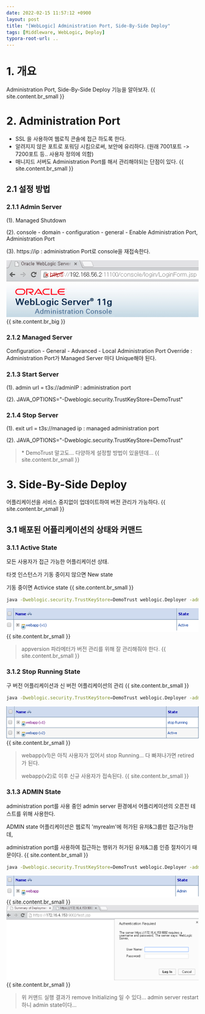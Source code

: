 ```yaml
---
date: 2022-02-15 11:57:12 +0900
layout: post
title: "[WebLogic] Administration Port, Side-By-Side Deploy"
tags: [Middleware, WebLogic, Deploy]
typora-root-url: ..
---
```



# 1. 개요

Administration Port, Side-By-Side Deploy 기능을 알아보자.
{{ site.content.br_small }}
# 2. Administration Port

- SSL 을 사용하여 웹로직 콘솔에 접근 하도록 한다.
- 알려지지 않은 포트로 포워딩 시킴으로써, 보안에 유리하다.
  (원래 7001포트 -> 7200포트 등.. 사용자 정의에 의함)
- 매니지드 서버도 Administration Port를 해서 관리해야되는 단점이 있다.
{{ site.content.br_small }}
## 2.1 설정 방법

### 2.1.1 Admin Server

(1). Managed Shutdown

(2). console - domain - configuration - general - Enable Administration Port, Administration Port

(3). https://ip : administration Port로 console을 재접속한다.

![AdminPort-SideDeploy_1](/../assets/posts/images/WebLogic/AdminPort-SideDeploy/AdminPort-SideDeploy_1.png)
{{ site.content.br_big }}
### 2.1.2 Managed Server

Configuration - General - Advanced - Local Administration Port Override : Administration Port가 Managed Server 마다 Unique해야 된다.

### 2.1.3 Start Server

(1). admin url = t3s://adminIP : administration port

(2). JAVA_OPTIONS="-Dweblogic.security.TrustKeyStore=DemoTrust"

### 2.1.4 Stop Server

(1). exit url = t3s://managed ip : managed administration port

(2). JAVA_OPTIONS="-Dweblogic.security.TrustKeyStore=DemoTrust"

> \* DemoTrust 말고도... 다양하게 설정할 방법이 있을텐데...
{{ site.content.br_small }}
# 3. Side-By-Side Deploy

어플리케이션을 서비스 중지없이 업데이트하여 버전 관리가 가능하다.
{{ site.content.br_small }}
## 3.1 배포된 어플리케이션의 상태와 커맨드

### 3.1.1 Active State

모든 사용자가 접근 가능한 어플리케이션 상태.

타겟 인스턴스가 기동 중이지 않으면 New state

기동 중이면 Activice state
{{ site.content.br_small }}
```bash
java -Dweblogic.security.TrustKeyStore=DemoTrust weblogic.Deployer -adminurl t3://adminServer_Address -user weblogic -password weblogic1 -deploy -name webapp -source D:\weblogic\WLS1036\domains\dm1036\webapp -targets m1 -appversion v1
```

![AdminPort-SideDeploy_2](/../assets/posts/images/WebLogic/AdminPort-SideDeploy/AdminPort-SideDeploy_2.png)
{{ site.content.br_small }}
> appversion 파라메터가 버전 관리를 위해 잘 관리해줘야 한다.
{{ site.content.br_small }}
### 3.1.2 Stop Running State

구 버전 어플리케이션과 신 버전 어플리케이션의 관리
{{ site.content.br_small }}
```bash
java -Dweblogic.security.TrustKeyStore=DemoTrust weblogic.Deployer -adminurl t3://adminServer_Address -user weblogic -password weblogic1 -deploy -name webapp -source D:\weblogic\WLS1036\domains\dm1036\webapp -targets m1 -appversion v2
```

![AdminPort-SideDeploy_3](/../assets/posts/images/WebLogic/AdminPort-SideDeploy/AdminPort-SideDeploy_3.png)
{{ site.content.br_small }}
> webapp(v1)은 아직 사용자가 있어서 stop Running... 다 빠져나가면 retired가 된다.
>
> webapp(v2)로 이후 신규 사용자가 접속된다.
{{ site.content.br_small }}
### 3.1.3 ADMIN State

administration port를 사용 중인 admin server 환경에서 어플리케이션의 오픈전 테스트를 위해 사용한다.

ADMIN state 어플리케이션은 웹로직 'myrealm'에 허가된 유저&그룹만 접근가능한데,

administration port를 사용하여 접근하는 행위가 허가된 유저&그룹 인증 절차이기 때문이다.
{{ site.content.br_small }}
```bash
java -Dweblogic.security.TrustKeyStore=DemoTrust weblogic.Deployer -adminurl t3s://adminServerIP:administrationPORT -user weblogic -password weblogic1 -adminmode -name webapp -deploy -upload -remote D:\weblogic\WLS1036\domains\dm1036\webapp
```

![AdminPort-SideDeploy_4](/../assets/posts/images/WebLogic/AdminPort-SideDeploy/AdminPort-SideDeploy_4.png)
{{ site.content.br_small }}
![AdminPort-SideDeploy_5](/../assets/posts/images/WebLogic/AdminPort-SideDeploy/AdminPort-SideDeploy_5.png)
{{ site.content.br_small }}
> 위 커맨드 실행 결과가 remove Initializing 일 수 있다... admin server restart 하니 admin state이다...
